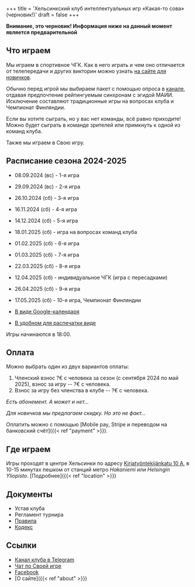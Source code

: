 +++
title = 'Хельсинкский клуб интеллектуальных игр «Какая-то сова» (черновик!)'
draft = false
+++

**Внимание, это черновик! Информация ниже на данный момент является предварительной**

## Что играем

Мы играем в спортивное ЧГК. Как в него играть и чем оно отличается от телепередачи и других викторин можно узнать [на сайте для новичков](https://chgk.where.games).

Обычно перед игрой мы выбираем пакет с помощью опроса в [канале](https://t.me/chgkfin), отдавая предпочтение рейтингуемым синхронам с эгидой МАИИ. Исключение составляют традиционные игры на вопросах клуба и Чемпионат Финляндии.

Если вы хотите сыграть, но у вас нет команды, всё равно приходите! Можно будет сыграть в команде зрителей или примкнуть к одной из команд клуба.

Также мы играем в Свою игру.

## Расписание сезона 2024-2025

- 08.09.2024 (вс) - 1-я игра
- 29.09.2024 (вс) - 2-я игра
- 26.10.2024 (сб) - 3-я игра
- 16.11.2024 (сб) - 4-я игра
- 14.12.2024 (сб) - 5-я игра
- 18.01.2025 (сб) - игра на вопросах команд клуба
- 01.02.2025 (сб) - 6-я игра
- 01.03.2025 (сб) - 7-я игра
- 22.03.2025 (сб) - 8-я игра
- 12.04.2025 (сб) - индивидуальное ЧГК (игра с пересадками)
- 26.04.2025 (сб) - 9-я игра
- 17.05.2025 (сб) - 10-я игра, Чемпионат Финляндии

- [В виде Google-календаря](https://calendar.google.com/calendar/u/0/embed?src=oe19754r7phbv79760uq97ioec@group.calendar.google.com&ctz=Europe/Helsinki)
- [В удобном для распечатки виде](https://docs.google.com/document/d/1b_Q81YCUn7dMK4PYrzSXqfn7NtKiHjh76Iz5fvJuoB0/)

Игры начинаются в 18:00.

## Оплата

Можно выбрать один из двух вариантов оплаты:

1. Членский взнос ?€ с человека за сезон (с сентября 2024 по май 2025), взнос за игру -- ?€ с человека.
2. Взнос за игру без членства в клубе -- ?€ с человека.

_Есть абонемент. А может и нет..._

_Для новичков мы предлагаем скидку. Но это не факт..._

Оплатить можно с помощью [Mobile pay, Stripe и переводом на банковский счёт]({{< ref "payment" >}}).

## Где играем

Игры проходят в центре Хельсинки по адресу [Kirjatyöntekijänkatu 10 А](https://maps.app.goo.gl/EKyyKH3bnVhp56NX9), в 10-15 минутах пешком от станций метро _Hakaniemi_ или _Helsingin Yliopisto_. [Подробнее]({{< ref "location" >}})

## Документы

- Устав клуба
- Регламент турнира
- [Правила](https://www.maii.li/p/rules)
- [Кодекс](https://old-codices.surge.sh/codex-2020.html)

## Ссылки

- [Канал клуба в Telegram](https://t.me/chgkfin)
- [Чат по Своей игре](https://t.me/+791az8FXVfJiNmM8)
- [Facebook](https://www.facebook.com/chgk.fi/)
- [О сайте]({{< ref "about" >}})
